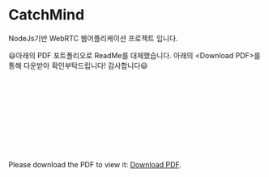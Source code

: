 # CatchMind

NodeJs기반 WebRTC 웹어플리케이션 프로젝트 입니다.

:smiley:아래의 PDF 포트폴리오로 ReadMe를 대체했습니다. 아래의 \<Download PDF\>를 통해 다운받아 확인부탁드립니다! 감사합니다:smiley:

<object data="https://github.com/unooo/CatchMind/files/6163115/Nodejs.Catch.Mind.1.pdf" type="application/pdf" width="700px" height="700px">
    <embed src="https://github.com/unooo/CatchMind/files/6163115/Nodejs.Catch.Mind.1.pdf">
        <p>Please download the PDF to view it: <a href="https://github.com/unooo/CatchMind/files/6163115/Nodejs.Catch.Mind.1.pdf">Download PDF</a>.</p>
    </embed>
</object>




